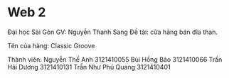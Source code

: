 # Web 2 
Đại học Sài Gòn
GV: Nguyễn Thanh Sang
Đề tài: cửa hàng bán đĩa than.

Tên của hàng: Classic Groove

Thành viên:
Nguyễn Thế Anh     3121410055
Bùi Hồng Bảo       3121410066
Trần Hải Dương     3121410131
Trần Như Phú Quang 3121410401
